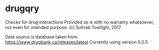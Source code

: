# drugqry
Checks for drug interactions
Provided as is with no warranty whatsoever, not even for intended purpose.
(c) Sohrab Towfighi, 2017

Data source is database taken from https://www.drugbank.ca/releases/latest
Currently using version 5.0.5
